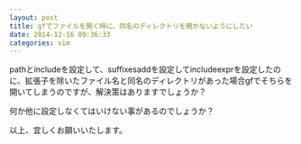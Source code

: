 ```yaml
---
layout: post
title: gfでファイルを開く時に、同名のディレクトリを開かないようにしたい
date: 2014-12-16 09:36:33
categories: vim
---
```

<p>pathとincludeを設定して、suffixesaddを設定してincludeexprを設定したのに、拡張子を除いたファイル名と同名のディレクトリがあった場合gfでそちらを開いてしまうのですが、解決策はありますでしょうか？</p>

<p>何か他に設定しなくてはいけない事があるのでしょうか？</p>

<p>以上、宜しくお願いいたします。</p>
